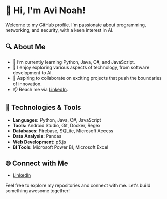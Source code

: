 # 👋 Hi, I'm Avi Noah!

Welcome to my GitHub profile. I'm passionate about programming, networking, and security, with a keen interest in AI.

## 🔍 About Me

- 🌱 I’m currently learning Python, Java, C#, and JavaScript.
- 👀 I enjoy exploring various aspects of technology, from software development to AI.
- 💼 Aspiring to collaborate on exciting projects that push the boundaries of innovation.
- 📫 Reach me via [LinkedIn](https://www.linkedin.com/in/avi-n-286283292/).

## 🚀 Technologies & Tools

- **Languages:** Python, Java, C#, JavaScript
- **Tools:** Android Studio, Git, Docker, Regex
- **Databases:** Firebase, SQLite, Microsoft Access
- **Data Analysis:** Pandas
- **Web Development:** p5.js
- **BI Tools:** Microsoft Power BI, Microsoft Excel

## 🌐 Connect with Me

- [LinkedIn](https://www.linkedin.com/in/avi-n-286283292/)

Feel free to explore my repositories and connect with me. Let's build something awesome together!

<!---
AviNoah/AviNoah is a ✨ special ✨ repository because its `README.md` (this file) appears on your GitHub profile.
You can click the Preview link to take a look at your changes.
--->
